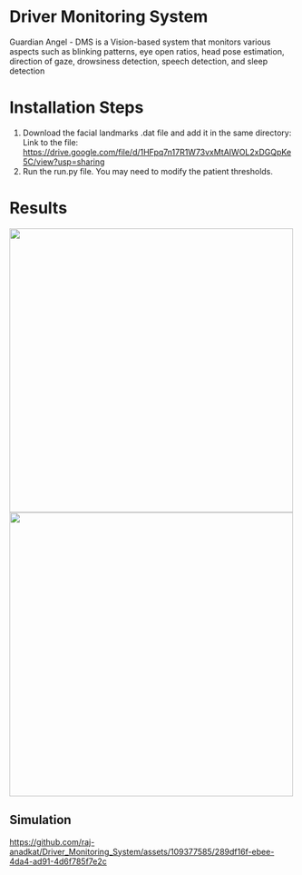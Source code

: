 # Driver Monitoring System
Guardian Angel - DMS is a Vision-based system that monitors various aspects such as blinking patterns, eye open ratios, head pose estimation, direction of gaze, drowsiness detection, speech detection, and sleep detection

# Installation Steps
1) Download the facial landmarks .dat file and add it in the same directory:
Link to the file: https://drive.google.com/file/d/1HFpq7n17R1W73vxMtAIWOL2xDGQpKe5C/view?usp=sharing
2) Run the run.py file. You may need to modify the patient thresholds.

# Results
<img src="https://github.com/raj-anadkat/Driver_Monitoring_System/assets/109377585/c7cc0fa7-cbf9-4bdc-b95f-dbd34d57933c" width="500"/>
<img src="https://github.com/raj-anadkat/Driver_Monitoring_System/assets/109377585/88d36319-1109-498c-808f-4a482e5c4be7" width="500"/>


## Simulation
https://github.com/raj-anadkat/Driver_Monitoring_System/assets/109377585/289df16f-ebee-4da4-ad91-4d6f785f7e2c



